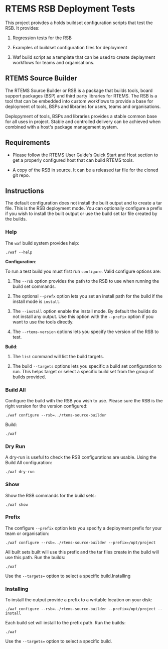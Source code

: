 # RTEMS RSB Deployment Tests

This project proivdes a holds buildset configuration scripts that test
the RSB. It provides:

1. Regression tests for the RSB

2. Examples of buildset configuration files for deployment

3. Waf build script as a template that can be used to create
   deplayment workflows for teams and organisations.


## RTEMS Source Builder

The RTEMS Source Builder or RSB is a package that builds tools, board
support packages (BSP) and third party libraries for RTEMS. The RSB is
a tool that can be embedded into custom workflows to provide a base
for deployment of tools, BSPs and libraries for users, teams and
organisations.

Deplopyment of tools, BSPs and libraries provides a stable common base
for all uses in project. Stable and controlled delivery can be
achieved when combined with a host's package management system.

## Requirements

- Please follow the RTEMS User Guide's Quick Start and Host section to
  get a properly configured host that can build RTEMS tools.

- A copy of the RSB in source. It can be a released tar file for the
  cloned git repo.

## Instructions

The default configuration does not install the built output and to
create a tar file. This is the RSB deployment mode. You can optionally
configure a prefix if you wish to install the built output or use the
build set tar file created by the builds.

### Help

The `waf` build system provides help:

```
./waf --help
```

**Configuration**:

To run a test build you must first run `configure`. Valid configure options are:

1. The `--rsb` option provides the path to the RSB to use when
   running the build set commands.

2. The optional `--prefx` option lets you set an install path for the
   build if the install mode is `install`.

3. The `--install` option enable the install mode. By default the
   builds do not install any output. Use this option with the `--prefix` option
   if you want to use the tools directly.

3. The `--rtems-version` options lets you specify the version of the
   RSB to test.

**Build**:

1. The `list` command will list the build targets.

2. The build `--targets` options lets you specific a build set
   configuration to run. This helps target or select a specific build
   set from the group of builds provided.

### Build All

Configure the build with the RSB you wish to use. Please sure the RSB
is the right version for the version configured:

```
./waf configure --rsb=../rtems-source-builder
```

Build:

```
./waf
```

### Dry Run

A dry-run is useful to check the RSB configurations are usable. Using
the Build All configuration:

```
./waf dry-run
```

### Show

Show the RSB commands for the build sets:

```
./waf show
```

### Prefix

The configure `--prefix` option lets you specify a deployment prefix
for your team or organisation:

```
./waf configure --rsb=../rtems-source-builder --prefix=/opt/project
```

All built sets built will use this prefix and the tar files create in
the build will use this path. Run the builds:

```
./waf
```

Use the `--targets=` option to select a specific build.Installing

### Installing

To install the output provide a prefix to a writable location on your disk:

```
./waf configure --rsb=../rtems-source-builder --prefix=/opt/project --install
```

Each build set will install to the prefix path. Run the builds:

```
./waf
```

Use the `--targets=` option to select a specific build.
